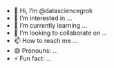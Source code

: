 - 👋 Hi, I’m @datasciencegrok
- 👀 I’m interested in ...
- 🌱 I’m currently learning ...
- 💞️ I’m looking to collaborate on ...
- 📫 How to reach me ...
- 😄 Pronouns: ...
- ⚡ Fun fact: ...

<!---
datasciencegrok/datasciencegrok is a ✨ special ✨ repository because its `README.md` (this file) appears on your GitHub profile.
You can click the Preview link to take a look at your changes.
--->
